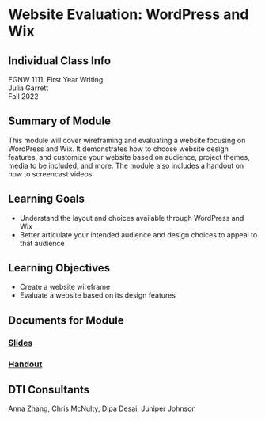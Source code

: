# Website Evaluation: WordPress and Wix

## Individual Class Info
EGNW 1111: First Year Writing
<br>
Julia Garrett
<br>
Fall 2022
<br>


## Summary of Module
This module will cover wireframing and evaluating a website focusing on WordPress and Wix. It demonstrates how to choose website design features, and customize your website based on audience, project themes, media to be included, and more. The module also includes a handout on how to screencast videos

## Learning Goals
- Understand the layout and choices available through WordPress and Wix
- Better articulate your intended audience and design choices to appeal to that audience


## Learning Objectives
- Create a website wireframe
- Evaluate a website based on its design features

## Documents for Module

### [Slides](https://github.com/NULabNortheastern/digitalassignmentshowcase/blob/master/website-building/fa22-garrett-engw1111-wordpress-wix/fa22-garrett-website-building-and-evaluation.pdf)
### [Handout](https://github.com/NULabNortheastern/digitalassignmentshowcase/blob/master/website-building/fa22-garrett-engw1111-wordpress-wix/Handout_WordPress_Wix.pdf)

## DTI Consultants
Anna Zhang, Chris McNulty, Dipa Desai, Juniper Johnson
